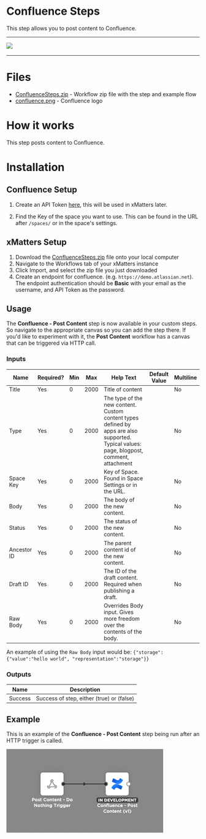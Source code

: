 # Confluence Steps

This step allows you to post content to Confluence.


---------

<kbd>
  <img src="https://github.com/xmatters/xMatters-Labs/raw/master/media/disclaimer.png">
</kbd>

---------

# Files

* [ConfluenceSteps.zip](ConfluenceSteps.zip) - Workflow zip file with the step and example flow
* [confluence.png](/confluence.png) - Confluence logo

# How it works
This step posts content to Confluence.


# Installation

## Confluence Setup
1. Create an API Token [here](https://id.atlassian.com/manage-profile/security/api-tokens), this will be used in xMatters later.

2. Find the Key of the space you want to use. This can be found in the URL after `/spaces/` or in the space's settings.



## xMatters Setup
1. Download the [ConfluenceSteps.zip](ConfluenceSteps.zip) file onto your local computer
2. Navigate to the Workflows tab of your xMatters instance
3. Click Import, and select the zip file you just downloaded
4. Create an endpoint for confluence. (e.g. `https://demo.atlassian.net`). The endpoint authentication should be **Basic** with your email as the username, and API Token as the password.


## Usage
The **Confluence - Post Content** step is now available in your custom steps. So navigate to the appropriate canvas so you can add the step there. If you'd like to experiment with it, the **Post Content** workflow has a canvas that can be triggered via HTTP call. 

### Inputs
| Name  | Required? | Min | Max | Help Text | Default Value | Multiline |
| ----- | ----------| --- | --- | --------- | ------------- | --------- |
| Title | Yes | 0 | 2000 | Title of content | | No |
| Type | Yes | 0 | 2000 | The type of the new content. Custom content types defined by apps are also supported. Typical values: page, blogpost, comment, attachment | | No |
| Space Key | Yes | 0 | 2000 | Key of Space. Found in Space Settings or in the URL. | | No |
| Body | Yes | 0 | 2000 | The body of the new content. | | No |
| Status | Yes | 0 | 2000 | The status of the new content. | | No |
| Ancestor ID | Yes | 0 | 2000 | The parent content id of the new content. | | No |
| Draft ID | Yes | 0 | 2000 | The ID of the draft content. Required when publishing a draft. | | No |
| Raw Body | Yes | 0 | 2000 | Overrides Body input. Gives more freedom over the contents of the body. | | No |

An example of using the `Raw Body` input would be: `{"storage": {"value":"hello world", "representation":"storage"}}`

### Outputs

| Name | Description |
| ---- | ----------  |
| Success | Success of step, either (true) or (false) |



## Example
This is an example of the **Confluence - Post Content** step being run after an HTTP trigger is called.

<kbd>
	<img src="/media/ExampleFlow.png">
</kbd>

